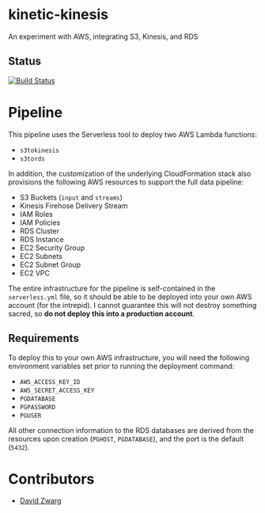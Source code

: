 # kinetic-kinesis
An experiment with AWS, integrating S3, Kinesis, and RDS


## Status

[![Build Status](https://travis-ci.org/dzwarg/kinetic-kinesis.svg?branch=db)](https://travis-ci.org/dzwarg/kinetic-kinesis)

# Pipeline

This pipeline uses the Serverless tool to deploy two AWS Lambda functions:

* `s3tokinesis`
* `s3tords`

In addition, the customization of the underlying CloudFormation stack also
provisions the following AWS resources to support the full data pipeline:

* S3 Buckets (`input` and `streams`)
* Kinesis Firehose Delivery Stream
* IAM Roles
* IAM Policies
* RDS Cluster
* RDS Instance
* EC2 Security Group
* EC2 Subnets
* EC2 Subnet Group
* EC2 VPC

The entire infrastructure for the pipeline is self-contained in the
`serverless.yml` file, so it should be able to be deployed into your own AWS
account (for the intrepid). I cannot guarantee this will not destroy something
sacred, so **do not deploy this into a production account**.


## Requirements

To deploy this to your own AWS infrastructure, you will need the following 
environment variables set prior to running the deployment command:

* `AWS_ACCESS_KEY_ID`
* `AWS_SECRET_ACCESS_KEY`
* `PGDATABASE`
* `PGPASSWORD`
* `PGUSER`

All other connection information to the RDS databases are derived from the
resources upon creation (`PGHOST`, `PGDATABASE`), and the port is the default
(`5432`).

# Contributors

* [David Zwarg](https://dzwarg.github.io/)